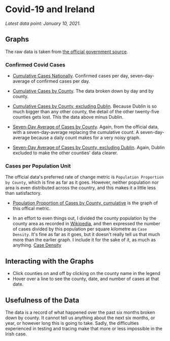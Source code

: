 # Covid-19 and Ireland

_Latest data point: January 10, 2021._

## Graphs

The raw data is taken from [the official government source](https://covid19ireland-geohive.hub.arcgis.com/datasets/d9be85b30d7748b5b7c09450b8aede63_0).

### Confirmed Covid Cases

* [Cumulative Cases Nationally](/covid_ireland/plots/national_confirmedcovidcases.html). Confirmed cases per day, seven-day-average of confirmed cases per day.


* [Cumulative Cases by County](/covid_ireland/plots/confirmedcovidcases_cumulative.html). The data broken down by day and by county.

* [Cumulative Cases by County, excluding Dublin](/covid_ireland/plots/confirmedcovidcases_cumulative_excluding_dublin.html). Because Dublin is so much bigger than any other county, the detail of the other twenty-five counties gets lost. This the data above minus Dublin.

* [Seven-Day Average of Cases by County](/covid_ireland/plots/confirmedcovidcases_seven_day_average.html). Again, from the official data, with a seven-day-average replacing the cumulative count. A seven-day-average because a daily count makes for a very noisy graph.

* [Seven-Day Average of Cases by County, excluding Dublin](/covid_ireland/plots/confirmedcovidcases_seven_day_average_excluding_dublin.html). Again, Dublin excluded to make the other counties' data clearer.

### Cases per Population Unit

The official data's preferred rate of change metric is `Population Proportion by County`, which is fine as far as it goes. However, neither population nor area is even distributed across the country, and this makes it a little less than satisfactory.

* [Population Proportion of Cases by County, cumulative](/covid_ireland/plots/populationproportioncovidcases_cumulative.html) is the graph of this offical metric.

* In an effort to even things out, I divided the county population by the county area as recorded in [Wikipedia](https://en.wikipedia.org/wiki/List_of_Irish_counties_by_area), and then expressed the number of cases divided by this population per square kilometre as `Case Density`. It's fine as far as it goes, but it doesn't really tell us that much more than the earlier graph. I include it for the sake of it, as much as anything. [Case Density](/covid_ireland/plots/casedensity_cumulative.html) 

## Interacting with the Graphs

* Click counties on and off by clicking on the county name in the legend
* Hover over a line to see the county, date, and number of cases at that date.

## Usefulness of the Data
The data is a record of what happened over the past six months broken down by county. It cannot tell us anything about the next six months, or year, or however long this is going to take. Sadly, the difficulties experienced in testing and tracing make that more or less impossible in the Irish case.
